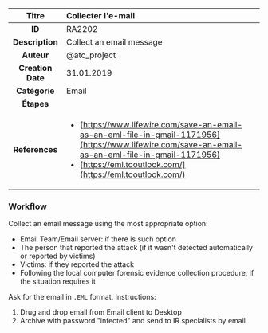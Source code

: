 | Titre                       | Collecter l'e-mail         |
|:---------------------------:|:--------------------|
| **ID**                      | RA2202            |
| **Description**             | Collect an email message   |
| **Auteur**                  | @atc_project        |
| **Creation Date**           | 31.01.2019 |
| **Catégorie**                | Email      |
| **Étapes**                   || 
| **References** |<ul><li>[https://www.lifewire.com/save-an-email-as-an-eml-file-in-gmail-1171956](https://www.lifewire.com/save-an-email-as-an-eml-file-in-gmail-1171956)</li><li>[https://eml.tooutlook.com/](https://eml.tooutlook.com/)</li></ul>|

### Workflow

Collect an email message using the most appropriate option:  

- Email Team/Email server: if there is such option  
- The person that reported the attack (if it wasn't detected automatically or reported by victims)  
- Victims: if they reported the attack  
- Following the local computer forensic evidence collection procedure, if the situation requires it

Ask for the email in `.EML` format. Instructions:  

  1. Drug and drop email from Email client to Desktop  
  2. Archive with password "infected" and send to IR specialists by email  
